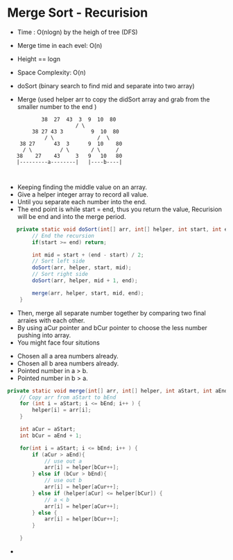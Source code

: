# Merge Sort - Recurision
- Time : O(nlogn) by the heigh of tree (DFS)
- Merge time in each evel: O(n)
- Height == logn
- Space Complexity: O(n)


- doSort (binary search to find mid and separate into two array)
- Merge (used helper arr to copy the didSort array and grab from the smaller number to the end )

```
           38  27  43  3  9  10  80
                      / \
        38 27 43 3         9  10  80
            / \              /  \
    38 27      43  3      9  10    80
     / \         / \       / \     /
   38    27    43     3   9   10   80
   |---------a--------|   |----b----|

   
```

- Keeping finding the middle value on an array.
- Give a helper integer array to record all value.
- Until you separate each number into the end.
- The end point is while start = end, thus you return the value, Recurision will be end and into the merge period.


```java
   private static void doSort(int[] arr, int[] helper, int start, int end) {
        // End the recursion
        if(start >= end) return;

        int mid = start + (end - start) / 2;
        // Sort left side
        doSort(arr, helper, start, mid);
        // Sort right side
        doSort(arr, helper, mid + 1, end);

        merge(arr, helper, start, mid, end);
    }
```


- Then, merge all separate number together by comparing two final arraies with each other.
- By using aCur pointer and bCur pointer to choose the less number pushing into array.
- You might face four situtions
* Chosen all a area numbers already.
* Chosen all b area numbers already.
* Pointed number in a > b.
* Pointed number in b > a.

```java
private static void merge(int[] arr, int[] helper, int aStart, int aEnd, int bEnd) {
    // Copy arr from aStart to bEnd
    for (int i = aStart; i <= bEnd; i++ ) {
        helper[i] = arr[i];
    }

    int aCur = aStart;
    int bCur = aEnd + 1;

    for(int i = aStart; i <= bEnd; i++ ) {
        if (aCur > aEnd){
            // use out a
            arr[i] = helper[bCur++];
        } else if (bCur > bEnd){
            // use out b
            arr[i] = helper[aCur++];
        } else if (helper[aCur] <= helper[bCur]) {
            // a < b
            arr[i] = helper[aCur++];
        } else {
            arr[i] = helper[bCur++];
        }

    }
```
-  


